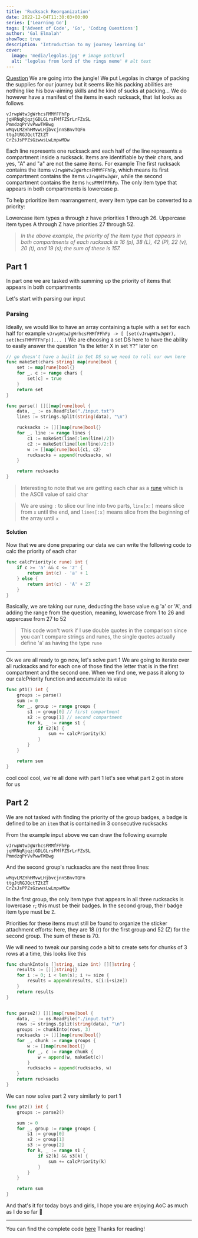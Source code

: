 ```yaml
---
title: 'Rucksack Reorganization'
date: 2022-12-04T11:30:03+00:00
series: ['Learning Go']
tags: ['Advent of Code', 'Go', 'Coding Questions']
author: 'Gal Elmalah'
showToc: true
description: 'Introduction to my journey learning Go'
cover:
  image: 'media/legolas.jpg' # image path/url
  alt: 'legolas from lord of the rings meme' # alt text
---
```


[Question](https://adventofcode.com/2022/day/3)
We are going into the jungle! We put Legolas in charge of packing the supplies for our journey but it seems like his packing abilities are nothing like his bow-aiming skills and he kind of sucks at packing...
We do however have a manifest of the items in each rucksack, that list looks as follows

```
vJrwpWtwJgWrhcsFMMfFFhFp
jqHRNqRjqzjGDLGLrsFMfFZSrLrFZsSL
PmmdzqPrVvPwwTWBwg
wMqvLMZHhHMvwLHjbvcjnnSBnvTQFn
ttgJtRGJQctTZtZT
CrZsJsPPZsGzwwsLwLmpwMDw
```

Each line represents one rucksack and each half of the line represents a compartment inside a rucksack.
Items are identifiable by their chars, and yes, "A" and "a" are not the same items.
For example
The first rucksack contains the items `vJrwpWtwJgWrhcsFMMfFFhFp`, which means its first compartment contains the items `vJrwpWtwJgWr`, while the second compartment contains the items `hcsFMMfFFhFp`. The only item type that appears in both compartments is lowercase p.

To help prioritize item rearrangement, every item type can be converted to a priority:

Lowercase item types a through z have priorities 1 through 26.
Uppercase item types A through Z have priorities 27 through 52.

> _In the above example, the priority of the item type that appears in both compartments of each rucksack is 16 (p), 38 (L), 42 (P), 22 (v), 20 (t), and 19 (s); the sum of these is 157._

## Part 1

In part one we are tasked with summing up the priority of items that appears in both compartments

Let's start with parsing our input

### Parsing

Ideally, we would like to have an array containing a tuple with a set for each half
for example `vJrwpWtwJgWrhcsFMMfFFhFp -> [ [set(vJrwpWtwJgWr), set(hcsFMMfFFhFp)]... ]`
We are choosing a set DS here to have the ability to easily answer the question "is the letter X in set Y?" later on

```go
// go doesn't have a built in Set DS so we need to roll our own here
func makeSet(chars string) map[rune]bool {
	set := map[rune]bool{}
	for _, c := range chars {
		set[c] = true
	}
	return set
}

func parse() [][]map[rune]bool {
	data, _ := os.ReadFile("./input.txt")
	lines := strings.Split(string(data), "\n")

	rucksacks := [][]map[rune]bool{}
	for _, line := range lines {
		c1 := makeSet(line[:len(line)/2])
		c2 := makeSet(line[len(line)/2:])
		w := []map[rune]bool{c1, c2}
		rucksacks = append(rucksacks, w)
	}

	return rucksacks
}

```

> Interesting to note that we are getting each char as a [rune](https://www.geeksforgeeks.org/rune-in-golang/) which is the ASCII value of said char

> We are using `:` to slice our line into two parts, `line[x:]` means slice from `x` until the end, and `lines[:x]` means slice from the beginning of the array until `x`

#### Solution

Now that we are done preparing our data we can write the following code to calc the priority of each char

```go
func calcPriority(c rune) int {
	if c >= 'a' && c <= 'z' {
		return int(c) - 'a' + 1
	} else {
		return int(c) - 'A' + 27
	}
}
```

Basically, we are taking our rune, deducting the base value e.g 'a' or 'A', and adding the range from the question, meaning, lowercase from 1 to 26 and uppercase from 27 to 52

> This code won't work if I use double quotes in the comparison since you can't compare strings and runes, the single quotes actually define 'a' as having the type `rune`

---

Ok we are all ready to go now, let's solve part 1
We are going to iterate over all rucksacks and for each one of those find the letter that is in the first compartment and the second one.
When we find one, we pass it along to our calcPriority function and accumulate its value

```go
func pt1() int {
	groups := parse()
	sum := 0
	for _, group := range groups {
		s1 := group[0] // first compartment
		s2 := group[1] // second compartment
		for k, _ := range s1 {
			if s2[k] {
				sum += calcPriority(k)
			}
		}
	}

	return sum
}
```

cool cool cool, we're all done with part 1 let's see what part 2 got in store for us

## Part 2

We are not tasked with finding the priority of the group badges, a badge is defined to be an `item` that is contained in 3 consecutive rucksacks

From the example input above we can draw the following example

```
vJrwpWtwJgWrhcsFMMfFFhFp
jqHRNqRjqzjGDLGLrsFMfFZSrLrFZsSL
PmmdzqPrVvPwwTWBwg
```

And the second group's rucksacks are the next three lines:

```
wMqvLMZHhHMvwLHjbvcjnnSBnvTQFn
ttgJtRGJQctTZtZT
CrZsJsPPZsGzwwsLwLmpwMDw
```

In the first group, the only item type that appears in all three rucksacks is lowercase `r`; this must be their badges. In the second group, their badge item type must be `Z`.

Priorities for these items must still be found to organize the sticker attachment efforts: here, they are 18 (r) for the first group and 52 (Z) for the second group. The sum of these is 70.

We will need to tweak our parsing code a bit to create sets for chunks of 3 rows at a time, this looks like this

```go
func chunkInto(s []string, size int) [][]string {
	results := [][]string{}
	for i := 0; i < len(s); i += size {
		results = append(results, s[i:i+size])
	}
	return results
}


func parse2() [][]map[rune]bool {
	data, _ := os.ReadFile("./input.txt")
	rows := strings.Split(string(data), "\n")
	groups := chunkInto(rows, 3)
	rucksacks := [][]map[rune]bool{}
	for _, chunk := range groups {
		w := []map[rune]bool{}
		for _, c := range chunk {
			w = append(w, makeSet(c))
		}
		rucksacks = append(rucksacks, w)
	}
	return rucksacks
}
```

We can now solve part 2 very similarly to part 1

```go
func pt2() int {
	groups := parse2()

	sum := 0
	for _, group := range groups {
		s1 := group[0]
		s2 := group[1]
		s3 := group[2]
		for k, _ := range s1 {
			if s2[k] && s3[k] {
				sum += calcPriority(k)
			}
		}
	}

	return sum
}
```

And that's it for today boys and girls, I hope you are enjoying AoC as much as I do so far 🙂

---

You can find the complete code [here](https://gist.github.com/galElmalah/3830293074bad10cde7d7b949e87f0a5)
Thanks for reading!
